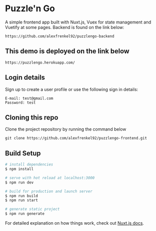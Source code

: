 # Puzzle'n Go

A simple frontend app built with Nuxt.js, Vuex for state management and Vuetify at some pages.
Backend is found on the link below:

```
https://github.com/alexfrenkel92/puzzlengo-backend
```

## This demo is deployed on the link below

```
https://puzzlengo.herokuapp.com/
```

## Login details

Sign up to create a user profile or use the following sign in details:

```
E-mail: test@gmail.com
Password: test
```

## Cloning this repo

Clone the project repository by running the command below

```
git clone https://github.com/alexfrenkel92/puzzlengo-frontend.git
```

## Build Setup

```bash
# install dependencies
$ npm install

# serve with hot reload at localhost:3000
$ npm run dev

# build for production and launch server
$ npm run build
$ npm run start

# generate static project
$ npm run generate
```

For detailed explanation on how things work, check out [Nuxt.js docs](https://nuxtjs.org).
